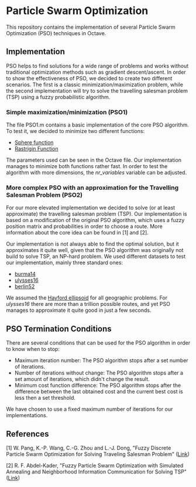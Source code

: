 # Particle Swarm Optimization

This repository contains the implementation of several Particle Swarm Optimization (PSO) techniques in Octave.

## Implementation
PSO helps to find solutions for a wide range of problems and works without traditional optimization methods such as gradient descent/ascent.
In order to show the effectiveness of PSO, we decided to create two different scenarios. The first is a classic minimization/maximization problem, while the second implementation will try to solve the travelling salesman problem (TSP) using a fuzzy probabilistic algorithm.

### Simple maximization/minimization (PSO1)
The file PSO1.m contains a basic implementation of the core PSO algorithm. To test it, we decided to minimize two different functions:
* [Sphere function](https://www.sfu.ca/~ssurjano/spheref.html)
* [Rastrigin Function](https://www.sfu.ca/~ssurjano/rastr.html)

The parameters used can be seen in the Octave file. Our implementation manages to minimize both functions rather fast. In order to test the algorithm with more dimensions, the *nr_variables* variable can be adjusted.

### More complex PSO with an approximation for the Travelling Salesman Problem (PSO2)
For our more elevated implementation we decided to solve (or at least approximate) the travelling salesman problem (TSP). Our implementation is based on a modification of the original PSO algorithm, which uses a fuzzy position matrix and probabilities in order to choose a route. More information about the core idea can be found in [1] and [2].

Our implementation is not always able to find the optimal solution, but it approximates it quite well, given that the PSO algorithm was originally not build to solve TSP, an NP-hard problem.
We used different datasets to test our implementation, mainly three standard ones:
- [burma14](http://elib.zib.de/pub/mp-testdata/tsp/tsplib/tsp/burma14.tsp)
- [ulysses16](http://elib.zib.de/pub/mp-testdata/tsp/tsplib/tsp/ulysses16.tsp)
- [berlin52](http://elib.zib.de/pub/mp-testdata/tsp/tsplib/tsp/berlin52.tsp)

We assumed the [Hayford ellipsoid](https://en.wikipedia.org/wiki/Hayford_ellipsoid) for all geographic problems.
For *ulysses16* there are more than a trillion possible routes, and yet PSO manages to approximate it quite good in just a few seconds.

## PSO Termination Conditions
There are several conditions that can be used for the PSO algorithm in order to know when to stop:
- Maximum iteration number: The PSO algorithm stops after a set number of iterations.
- Number of iterations without change: The PSO algorithm stops after a set amount of iterations, which didn't change the result.
- Minimum cost function difference: The PSO algorithm stops after the difference between the last obtained cost and the current best cost is less then a set threshold.

We have chosen to use a fixed maximum number of iterations for our implementations.

## References
[1] W. Pang, K.-P. Wang, C.-G. Zhou and L.-J. Dong, "Fuzzy Discrete Particle Swarm Optimization for Solving Traveling Salesman Problem" ([Link](https://ai2-s2-pdfs.s3.amazonaws.com/3a30/480f7ccccecb02dbd951fe217eb64db5cd66.pdf))

[2] R. F. Abdel-Kader, "Fuzzy Particle Swarm Optimization with Simulated Annealing and Neighborhood Information Communication for Solving TSP" ([Link](http://thesai.org/Downloads/Volume2No5/Paper%203-Fuzzy%20Particle%20Swarm%20Optimization%20with%20Simulated%20Annealing%20and%20Neighborhood%20Information%20Communication%20for%20Solving%20TSP.pdf))
